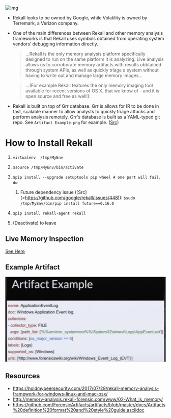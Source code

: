 ![img](http://www.rekall-forensic.com/_/rsrc/1501484360343/home/Rekall%20Logo%20Stacked.png?height=250&width=367)



* Rekall looks to be owned by Google, while Volatility is owned by Terremark, a Verizon company.

* One of the main differences between Rekall and other memory analysis frameworks is that Rekall uses symbols obtained from operating system vendors’ debugging information directly. 

  > ...Rekall is the only memory analysis platform specifically designed to run on the same platform it is analyzing: Live analysis allows us to corroborate memory artifacts with results obbtained through system APIs, as well as quickly triage a system without having to write out and manage large memory images...

  > ...(For example Rekall features the only memory imaging tool available for recent versions of OS X, that we know of - and it is open source and free as well!).

* Rekall is built on top of Grr database. Grr is allows for IR to be done in fast, scalable manner to allow analysts to quickly triage attacks and perform analysis remotely. Grr's database is built as a YAML-typed git repo. See `Artifact Example.png` for example. ([Src](https://grr-doc.readthedocs.io/en/v3.2.1/what-is-grr.html))



# How to Install Rekall

1. `virtualenv  /tmp/MyEnv`
2. `$source /tmp/MyEnv/bin/activate`
3. `$pip install --upgrade setuptools pip wheel # one part will fail, dw`
   1. Future dependency issue ([Src](<https://github.com/google/rekall/issues/448)): `$sudo /tmp/MyEnv/bin/pip install future==0.16.0`

4. `$pip install rekall-agent rekall`
5. (Deactivate) to leave



## Live Memory Inspection

[See Here](Rekall_LiveMemInspect.md)



## Example Artifact

<img src="README.assets/ArtifactExample.png" alt="ArtifactExample" style="zoom:50%;" />



## Resources

- <https://holdmybeersecurity.com/2017/07/29/rekall-memory-analysis-framework-for-windows-linux-and-mac-osx/>
- <http://memory-analysis.rekall-forensic.com/www/02-What_is_memory/>
- <https://github.com/ForensicArtifacts/artifacts/blob/master/docs/Artifacts%20definition%20format%20and%20style%20guide.asciidoc>